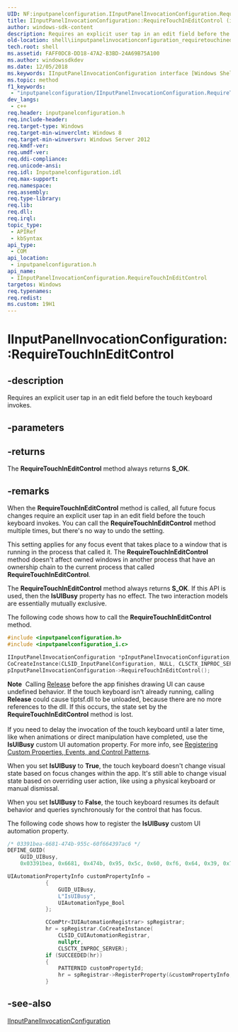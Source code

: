 ```yaml
---
UID: NF:inputpanelconfiguration.IInputPanelInvocationConfiguration.RequireTouchInEditControl
title: IInputPanelInvocationConfiguration::RequireTouchInEditControl (inputpanelconfiguration.h)
author: windows-sdk-content
description: Requires an explicit user tap in an edit field before the touch keyboard invokes.
old-location: shell\iinputpanelinvocationconfiguration_requiretouchineditcontrol.htm
tech.root: shell
ms.assetid: FAFF0DC8-DD18-47A2-B3BD-24A69B75A100
ms.author: windowssdkdev
ms.date: 12/05/2018
ms.keywords: IInputPanelInvocationConfiguration interface [Windows Shell],RequireTouchInEditControl method, IInputPanelInvocationConfiguration.RequireTouchInEditControl, IInputPanelInvocationConfiguration::RequireTouchInEditControl, RequireTouchInEditControl, RequireTouchInEditControl method [Windows Shell], RequireTouchInEditControl method [Windows Shell],IInputPanelInvocationConfiguration interface, inputpanelconfiguration/IInputPanelInvocationConfiguration::RequireTouchInEditControl, shell.iinputpanelinvocationconfiguration_requiretouchineditcontrol
ms.topic: method
f1_keywords: 
 - "inputpanelconfiguration/IInputPanelInvocationConfiguration.RequireTouchInEditControl"
dev_langs:
 - c++
req.header: inputpanelconfiguration.h
req.include-header: 
req.target-type: Windows
req.target-min-winverclnt: Windows 8
req.target-min-winversvr: Windows Server 2012
req.kmdf-ver: 
req.umdf-ver: 
req.ddi-compliance: 
req.unicode-ansi: 
req.idl: Inputpanelconfiguration.idl
req.max-support: 
req.namespace: 
req.assembly: 
req.type-library: 
req.lib: 
req.dll: 
req.irql: 
topic_type:
 - APIRef
 - kbSyntax
api_type:
 - COM
api_location:
 - inputpanelconfiguration.h
api_name:
 - IInputPanelInvocationConfiguration.RequireTouchInEditControl
targetos: Windows
req.typenames: 
req.redist: 
ms.custom: 19H1
---
```


# IInputPanelInvocationConfiguration::RequireTouchInEditControl


## -description


Requires an explicit user tap in an edit field before the touch keyboard invokes.


## -parameters






## -returns



The <b>RequireTouchInEditControl</b> method always returns <b>S_OK</b>.




## -remarks



When the <b>RequireTouchInEditControl</b> method is called, all future focus changes require an explicit user tap in an edit field before the touch keyboard invokes. You can call the <b>RequireTouchInEditControl</b> method multiple times, but there's no way to undo the setting. 

This setting applies for any focus event that takes place to a window that is running in the process that called it. The <b>RequireTouchInEditControl</b> method doesn't affect owned windows in another process that have an ownership chain to the current process that called <b>RequireTouchInEditControl</b>. 

The <b>RequireTouchInEditControl</b> method always returns <b>S_OK</b>. If this API is used, then the <b>IsUIBusy</b> property has no effect. The two interaction models are essentially mutually exclusive.

The following code shows how to call the <b>RequireTouchInEditControl</b> method.


```cpp
#include <inputpanelconfiguration.h>
#include <inputpanelconfiguration_i.c>

IInputPanelInvocationConfiguration *pInputPanelInvocationConfiguration;
CoCreateInstance(CLSID_InputPanelConfiguration, NULL, CLSCTX_INPROC_SERVER, IID_PPV_ARGS(&pInputPanelInvocationConfiguration));
pInputPanelInvocationConfiguration->RequireTouchInEditControl();

```


<div class="alert"><b>Note</b>  Calling <a href="https://docs.microsoft.com/windows/desktop/api/unknwn/nf-unknwn-iunknown-release">Release</a> before the app finishes drawing UI can cause undefined behavior. If the touch keyboard isn't already running, calling <b>Release</b> could cause tiptsf.dll to be unloaded, because there are no more references to the dll. If this occurs, the state set by the <b>RequireTouchInEditControl</b> method is lost.</div>
<div> </div>
If you need to delay the invocation of the touch keyboard until a later time, like when animations or direct manipulation have completed, use  the <b>IsUIBusy</b> custom UI automation property. For more info, see <a href="https://docs.microsoft.com/windows/desktop/WinAuto/uiauto-regcustompropseventpatterns">Registering Custom Properties, Events, and Control Patterns</a>.

When you set <b>IsUIBusy</b> to <b>True</b>, the touch keyboard doesn't change visual state based on focus changes within the app. It's still able to change visual state based on overriding user action, like using a physical keyboard or manual dismissal.

When you set <b>IsUIBusy</b> to <b>False</b>, the touch keyboard resumes its default behavior and queries synchronously for the control that  has focus.


The following code shows how to register the <b>IsUIBusy</b> custom UI automation property.


```cpp
/* 03391bea-6681-474b-955c-60f664397ac6 */
DEFINE_GUID(
    GUID_UIBusy, 
    0x03391bea, 0x6681, 0x474b, 0x95, 0x5c, 0x60, 0xf6, 0x64, 0x39, 0x7a, 0xc6);

UIAutomationPropertyInfo customPropertyInfo =
            {
                GUID_UIBusy,
                L"IsUIBusy",
                UIAutomationType_Bool
            };

            CComPtr<IUIAutomationRegistrar> spRegistrar;
            hr = spRegistrar.CoCreateInstance(
                CLSID_CUIAutomationRegistrar, 
                nullptr, 
                CLSCTX_INPROC_SERVER);
            if (SUCCEEDED(hr))
            {
                PATTERNID customPropertyId;
                hr = spRegistrar->RegisterProperty(&customPropertyInfo, &customPropertyId);
            } 

```





## -see-also




<a href="https://docs.microsoft.com/windows/desktop/api/inputpanelconfiguration/nn-inputpanelconfiguration-iinputpanelinvocationconfiguration">IInputPanelInvocationConfiguration</a>
 

 

